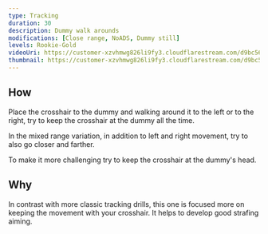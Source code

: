 ```yaml
---
type: Tracking
duration: 30
description: Dummy walk arounds
modifications: [Close range, NoADS, Dummy still]
levels: Rookie-Gold
videoUri: https://customer-xzvhmwg826li9fy3.cloudflarestream.com/d9bc5688615b6a6f01d0efce8a7ee58d/downloads/default.mp4
thumbnail: https://customer-xzvhmwg826li9fy3.cloudflarestream.com/d9bc5688615b6a6f01d0efce8a7ee58d/thumbnails/thumbnail.jpg
---
```


## How

Place the crosshair to the dummy and walking around it to the left or to the right, try to keep the crosshair at the dummy all the time.

In the mixed range variation, in addition to left and right movement, try to also go closer and farther.

To make it more challenging try to keep the crosshair at the dummy's head.

## Why

In contrast with more classic tracking drills, this one is focused more on keeping the movement with your crosshair. It helps to develop good strafing aiming.
